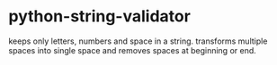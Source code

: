 # python-string-validator
keeps only letters, numbers and space in a string. transforms multiple spaces into single space and removes spaces at beginning or end.
